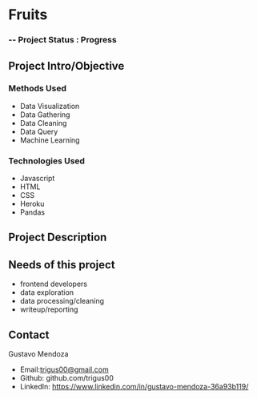 # Fruits

### -- Project Status : Progress

## Project Intro/Objective 


### Methods Used 
* Data Visualization
* Data Gathering 
* Data Cleaning 
* Data Query 
* Machine Learning 

### Technologies Used 
* Javascript
* HTML 
* CSS
* Heroku 
* Pandas 

## Project Description 



## Needs of this project
- frontend developers
- data exploration
- data processing/cleaning
- writeup/reporting

## Contact
Gustavo Mendoza 
* Email:trigus00@gmail.com
* Github: github.com/trigus00
* LinkedIn: https://www.linkedin.com/in/gustavo-mendoza-36a93b119/
